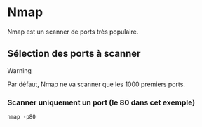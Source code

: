 # Nmap

Nmap est un scanner de ports très populaire.

## Sélection des ports à scanner

> [!WARNING]
> Par défaut, Nmap ne va scanner que les 1000 premiers ports.

### Scanner uniquement un port (le 80 dans cet exemple)

`nmap -p80` 